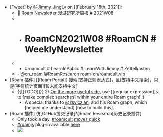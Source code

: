 - [Tweet] by [@Jimmy_JingLv](https://twitter.com/Jimmy_JingLv) on [[February 18th, 2021]]:
    - 📮 Roam Newsletter 漫游研究所周报 # 2021W08
    - - # RoamCN2021W08 #RoamCN # WeeklyNewsletter
    - - #roamcult # LearnInPublic # LearnWithJimmy # Zettelkasten
    - - [@cn_roam](https://twitter.com/cn_roam) [@RoamResearch](https://twitter.com/RoamResearch) [roam-cn/roamcult.vip](http://roamcult.vip/)
- [Roam 插件] [[Roam Portal]] 搜索[支持正则表达式]，且[支持中文搜索]，只是[字符统计页面][暂未能支持中文]
    - {{[[TODO]]}} 2/ [On the more useful side](https://twitter.com/DharamKapila/status/1365770361086873607), use [[regular expression]]s to [make complex searches] within your entire Roam graph! :) 
        - A special thanks to [@zsviczian](https://twitter.com/zsviczian), and his Roam graph, which [helped me understand] [how to build this].
- [Roam 插件] 仿[GitHub提交记录]的Roam Research[历史记录插件]
    - Only took a day. [#roamcult](https://twitter.com/hashtag/roamcult?src=hashtag_click) [moves quick](https://twitter.com/Conaw/status/1365805362553573377)
    - [#roamjs](https://twitter.com/hashtag/roamjs?src=hashtag_click) plug-in available [here](https://t.co/B5TJZTNULF?amp=1)
    - ![](https://pbs.twimg.com/media/EvRQvRVVEAA6knj?format=jpg&name=medium)
